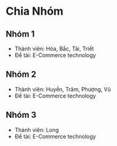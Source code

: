 # Chia Nhóm

## Nhóm 1

- Thành viên: Hóa, Bắc, Tài, Triết
- Đề tài: E-Commerce technology

## Nhóm 2

- Thành viên: Huyền, Trâm, Phượng, Vũ
- Đề tài: E-Commerce technology

## Nhóm 3

- Thành viên: Long
- Đề tài: E-Commerce technology